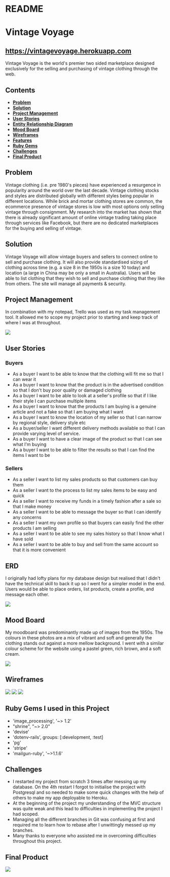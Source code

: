 # README

# Vintage Voyage
## https://vintagevoyage.herokuapp.com

Vintage Voyage is the world's premier two sided marketplace designed exclusively for the selling and purchasing of vintage clothing through the web. 

## Contents
- **[Problem](#Problem)**
- **[Solution](#Solution)**
- **[Project Management](#ProjectManagement)**
- **[User Stories](#UserStories)**
- **[Entity Relationship Diagram](#ERD)**
- **[Mood Board](#Moodboard)**
- **[Wireframes](#Wireframes)**
- **[Features](#Features)**
- **[Ruby Gems](#RubyGem)**
- **[Challenges](#Challenges)**
- **[Final Product](#FinalProduct)**




## <a id="Problem"></a>Problem
Vintage clothing (i.e. pre 1980's pieces) have experienced a resurgence in popularity around the world over the last decade. Vintage clothing stocks and styles are distributed globally with different styles being popular in different locations. While brick and mortar clothing stores are common, the ecommerce presence of vintage stores is low with most options only selling vintage through consignment. My research into the market has shown that there is already significant amount of online vintage trading taking place through services like Facebook, but there are no dedicated marketplaces for the buying and selling of vintage.

## <a id="Solution"></a>Solution
Vintage Voyage will allow vintage buyers and sellers to connect online to sell and purchase clothing. It will also provide standardised sizing of clothing across time (e.g. a size 8 in the 1950s is a size 10 today) and location (a large in China may be only a small in Australia). Users will be able to list clothing that they wish to sell and purchase clothing that they like from others. The site will manage all payments & security.

## <a id="ProjectManagement"></a>Project Management
In combination with my notepad, Trello was used as my task management tool. It allowed me to scope my project prior to starting and keep track of where I was at throughout.

![](/docs/images/trello.png)

## <a id="UserStories"></a>User Stories
### Buyers
- As a buyer I want to be able to know that the clothing will fit me so that I can wear it
- As a buyer I want to know that the product is in the advertised condition so that I don't buy poor quality or damaged clothing
- As a buyer I want to be able to look at a seller's profile so that if I like their style I can purchase multiple items
- As a buyer I want to know that the products I am buying is a genuine article and not a fake so that I am buying what I want
- As a buyer I want to know the location of my seller so that I can narrow by regional style, delivery style etc
- As a buyer/seller I want different delivery methods available so that I can provide varying level of service.
- As a buyer I want to have a clear image of the product so that I can see what I'm buying
- As a buyer I want to be able to filter the results so that I can find the items I want to be

### Sellers
- As a seller I want to list my sales products so that customers can buy them
- As a seller I want to the process to list my sales items to be easy and quick
- As a seller I want to receive my funds in a timely fashion after a sale so that I make money
- As a seller I want to be able to message the buyer so that I can identify any concerns
- As a seller I want my own profile so that buyers can easily find the other products I am selling
- As a seller I want to be able to see my sales history so that I know what I have sold
- As a seller I want to be able to buy and sell from the same account so that it is more convenient

## <a id="ERD"></a>ERD
I originally had lofty plans for my database design but realised that I didn't have the technical skill to back it up so I went for a simpler model in the end. Users would be able to place orders, list products, create a profile, and message each other.

![](/docs/images/ERD.png)

## <a id="Moodboard"></a>Mood Board
My moodboard was predominantly made up of images from the 1950s. The colours in these photos are a mix of vibrant and soft and generally the clothing stands out against a more mellow background. I went with a similar colour scheme for the website using a pastel green, rich brown, and a soft cream.

![](/docs/images/trello.png)

## <a id="Wireframes"></a>Wireframes

![](/docs/images/wireframes.png)
![](/docs/images/user_flow.png)
![](/docs/images/colours_&_fonts.png)

## <a id="RubyGem"></a>Ruby Gems I used in this Project
- 'image_processing', '~> 1.2'
- "shrine", "~> 2.0"
- 'devise'
- 'dotenv-rails', groups: [:development, :test]
- 'pg'
- 'stripe'
- 'mailgun-ruby', '~>1.1.6'

## <a id="Challenges"></a>Challenges
- I restarted my project from scratch 3 times after messing up my database. On the 4th restart I forgot to initialise the project with Postgresql and so needed to make some quick changes with the help of others to make my app deployable to Heroku.
- At the beginning of the project my understanding of the MVC structure was quite weak and this lead to difficulties in implementing the project I had scoped.
- Managing all the different branches in Git was confusing at first and required me to learn how to rebase after I unwittingly messed up my branches.
- Many thanks to everyone who assisted me in overcoming difficulties throughout this project. 

## <a id="FinalProduct"></a>Final Product
![](/docs/images/final_project.png)
